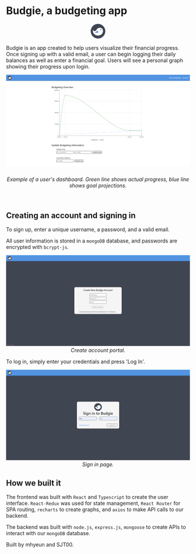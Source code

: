 # Budgie, a budgeting app
<p align="center">
  <img width="40px" height="40px" style="margin-bottom: 0" src="./frontend/public/budgie.svg">
</p> 

Budgie is an app created to help users visualize their financial progress. Once signing up with a valid email, a user can begin logging their daily balances as well as enter a financial goal. Users will see a personal graph showing their progress upon login.

<p align="center">
  <img style="margin-bottom: 10px" src="./frontend/public/screenshots/dashboard.PNG" alt="dashboard">
</p> 

<p align="center">
  <i> Example of a user's dashboard. Green line shows actual progress, blue line shows goal projections. </i>
</p>
<br />

## Creating an account and signing in
To sign up, enter a unique username, a password, and a valid email.

All user information is stored in a `mongoDB` database, and passwords are encrypted with `bcrypt-js`.
<p align="center">
  <img style="margin-bottom: 0" src="./frontend/public/screenshots/signup.PNG" alt="signup">
  <i> Create account portal. </i>
</p>

To log in, simply enter your credentials and press 'Log In'.
<p align="center">
  <img style="margin-bottom: 0" src="./frontend/public/screenshots/login.PNG" alt="login">
  <i> Sign in page. </i>
</p>

## How we built it
The frontend was built with `React` and `Typescript` to create the user interface. `React-Redux` was used for state management, `React Router` for SPA routing, `recharts` to create graphs, and `axios` to make API calls to our backend.

The backend was built with `node.js`, `express.js`, `mongoose` to create APIs to interact with our `mongoDB` database.

Built by mhyeun and SJT00.
